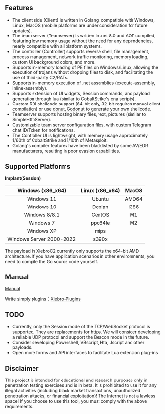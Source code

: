 

## Features

- The client side (Client) is written in Golang, compatible with Windows, Linux, MacOS (mobile platforms are under consideration for future updates).
- The team server (Teamserver) is written in .net 8.0 and AOT compiled, featuring low memory usage without the need for any dependencies, nearly compatible with all platform systems.
- The controller (Controller) supports reverse shell, file management, process management, network traffic monitoring, memory loading, custom UI background colors, and more.
- Supports in-memory loading of PE files on Windows/Linux, allowing the execution of trojans without dropping files to disk, and facilitating the use of third-party C2/RATs.
- Supports in-memory execution of .net assemblies (execute-assembly, inline-assembly).
- Supports extension of UI widgets, Session commands, and payload generation through lua (similar to CobaltStrike's cna scripts).
- Custom RDI shellcode support (64-bit only, 32-bit requires manual client compilation) or use [donut](https://github.com/TheWover/donut), [Godonut](https://github.com/Binject/go-donut) to generate your own shellcode.
- Teamserver supports hosting binary files, text, pictures (similar to SimpleHttpServer).
- Customizable team server configuration files, with custom Telegram chat ID/Token for notifications.
- The Controller UI is lightweight, with memory usage approximately 1/60th of CobaltStrike and 1/10th of Metasploit.
- Golang's compiler features have been blacklisted by some AV/EDR manufacturers, resulting in poor evasion capabilities.

## Supported Platforms

**Implant(Session)**

|    Windows (x86_x64)     | Linux (x86_x64) | MacOS |
| :----------------------: | :-------------: | :---: |
|        Windows 11        |     Ubuntu      | AMD64 |
|        Windows 10        |     Debian      | i386  |
|      Windows 8/8.1       |     CentOS      |  M1   |
|        Windows 7         |     ppc64le     |  M2   |
|        Windows XP        |      mips       |       |
| Windows Server 2000-2022 |      s390x      |       |

The payload in XiebroC2 currently only supports the x64-bit AMD architecture. If you have application scenarios in other environments, you need to compile the Go source code yourself.

## Manual

[Manual](https://github.com/INotGreen/XiebroC2/wiki)

Write simply  plugins：[Xiebro-Plugins](https://github.com/INotGreen/Xiebro-Plugins)

## TODO

- Currently, only the Session mode of the TCP/WebSocket protocol is supported. They are replacements for https. We will consider developing a reliable UDP protocol and support the Beacon mode in the future.
- Consider developing Powershell, VBscript, Hta, Jscript and other payloads.
- Open more forms and API interfaces to facilitate Lua extension plug-ins



## Disclaimer

This project is intended for educational and research purposes only in penetration testing exercises and is in beta. It is prohibited to use it for any illegal activities (including black market transactions, unauthorized penetration attacks, or financial exploitation)! The Internet is not a lawless space! If you choose to use this tool, you must comply with the above requirements.





